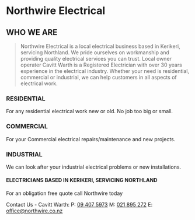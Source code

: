 # Northwire Electrical

## WHO WE ARE

> Northwire Electrical is a local electrical business based in Kerikeri, servicing Northland. We pride ourselves on workmanship and providing quality electrical services you can trust. Local owner operater Cavitt Warth is a Registered Electrician with over 30 years experience in the electrical industry. Whether your need is residential, commercial or industrial, we can help customers in all aspects of electrical work. 


### RESIDENTIAL

For any residential electrical work new or old. No job too big or small.

### COMMERCIAL

For your Commercial electrical repairs/maintenance and new projects.

### INDUSTRIAL

We can look after your industrial electrical problems or new installations.


#### ELECTRICIANS BASED IN KERIKERI, SERVICING NORTHLAND

For an obligation free quote call Northwire today

Contact Us -  Cavitt Warth:    P: [09 407 5973](tel:+6494075973)    M: [021 895 272](tel:+6421895272)    E: [office@northwire.co.nz](mailto:office@northwire.co.nz)
